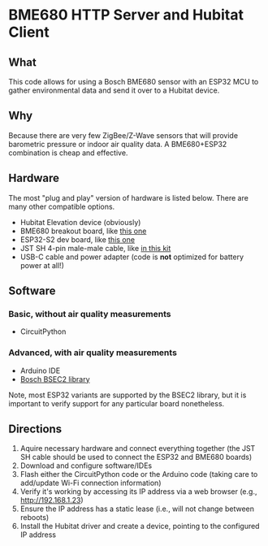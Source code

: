 # BME680 HTTP Server and Hubitat Client

## What

This code allows for using a Bosch BME680 sensor with an ESP32 MCU to gather environmental data and send it over to a Hubitat device.

## Why

Because there are very few ZigBee/Z-Wave sensors that will provide barometric pressure or indoor air quality data. A BME680+ESP32 combination is cheap and effective.

## Hardware

The most "plug and play" version of hardware is listed below. There are many other compatible options.

- Hubitat Elevation device (obviously)
- BME680 breakout board, like [this one](https://www.sparkfun.com/products/16466)
- ESP32-S2 dev board, like [this one](https://www.adafruit.com/product/5000)
- JST SH 4-pin male-male cable, like [in this kit](https://www.sparkfun.com/products/15081)
- USB-C cable and power adapter (code is **not** optimized for battery power at all!)

## Software

### Basic, without air quality measurements

- CircuitPython

### Advanced, with air quality measurements

- Arduino IDE
- [Bosch BSEC2 library](https://github.com/BoschSensortec/Bosch-BSEC2-Library)

Note, most ESP32 variants are supported by the BSEC2 library, but it is important to verify support for any particular board nonetheless.

## Directions

1. Aquire necessary hardware and connect everything together (the JST SH cable should be used to connect the ESP32 and BME680 boards)
2. Download and configure software/IDEs
3. Flash either the CircuitPython code or the Arduino code (taking care to add/update Wi-Fi connection information)
4. Verify it's working by accessing its IP address via a web browser (e.g., http://192.168.1.23)
5. Ensure the IP address has a static lease (i.e., will not change between reboots)
6. Install the Hubitat driver and create a device, pointing to the configured IP address
